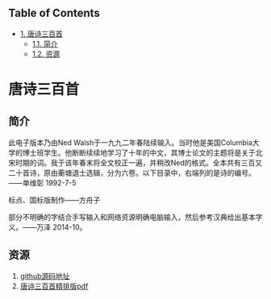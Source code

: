 <nav id="table-of-contents">
<h2>Table of Contents</h2>
<div id="text-table-of-contents">
<ul>
<li><a href="#orgheadline3">1. 唐诗三百首</a>
<ul>
<li><a href="#orgheadline1">1.1. 简介</a></li>
<li><a href="#orgheadline2">1.2. 资源</a></li>
</ul>
</li>
</ul>
</div>
</nav>


# 唐诗三百首<a id="orgheadline3"></a>

## 简介<a id="orgheadline1"></a>

此电子版本乃由Ned Walsh于一九九二年春陆续输入。当时他是美国Columbia大学的博士班学生。他断断续续地学习了十年的中文，其博士论文的主题将是关于北宋时期的词。我于该年春末将全文校正一遍，并稍改Ned的格式。全本共有三百又二十首诗，原由蘅塘退士选辑，分为六卷。以下目录中，右端列的是诗的编号。——单维彰 1992-7-5

标点、国标版制作——方舟子

部分不明确的字结合手写输入和网络资源明确电脑输入，然后参考汉典给出基本字义。——万泽 2014-10。

## 资源<a id="orgheadline2"></a>

1.  [github源码地址](https://github.com/a358003542/tangshi-sanbai-shou)
2.  [唐诗三百首精排版pdf](唐诗三百首+.pdf)